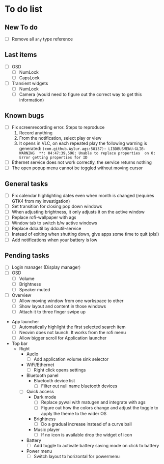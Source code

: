 # To do list

## New To do

- [ ] Remove all `any` type reference

## Last items

- [ ] OSD
  - [ ] NumLock
  - [ ] CapsLock
- [ ] Transient widgets
  - [ ] NumLock
  - [ ] Camera (would need to figure out the correct way to get this information)

## Known bugs

- [ ] Fix screenrecording error. Steps to reproduce
  1. Record anything
  2. From the notification, select play or view
  3. It opens in VLC, on each repeated play the following
     warning is generated: `(com.github.Aylur.ags:58137): LIBDBUSMENU-GLIB-WARNING  **: 04:47:39.596: Unable to replace properties  on 0: Error getting properties for ID`
- [ ] Ethernet service does not work correctly, the service returns nothing
- [ ] The open popup menu cannot be toggled without moving cursor

## General tasks

- [ ] Fix calendar highlighting dates even when month is changed
  (requires GTK4 from my investigation)
- [ ] Set transition for closing pop down windows
- [ ] When adjusting brightness, it only adjusts it on the active window
- [ ] Replace rofi-wallpaper with ags
- [ ] Window tab to switch b/w active windows
- [ ] Replace ddcutil by ddcutil-service
- [ ] Instead of exiting when shutting down, give apps some time to quit (pls!)
- [ ] Add notifications when your battery is low

## Pending tasks

- [ ] Login manager (Display manager)
- [ ] OSD
  - [ ] Volume
  - [ ] Brightness
  - [ ] Speaker muted
- [ ] Overview
  - [ ] Allow moving window from one workspace to other
  - [ ] Show layout and content in those windows
  - [ ] Attach it to three finger swipe up
- App launcher
  - [ ] Automatically highlight the first selected search item
  - [ ] Neovim does not launch. It works from the rofi menu
  - [ ] Allow bigger scroll for Application launcher
- Top bar
  - Right
    - Audio
      - [ ] Add application volume sink selector
    - WiFi/Ethernet
      - [ ] Right click opens settings
    - Bluetooth panel
      - Bluetooth device list
        - [ ] Filter out null name bluetooth devices
    - [ ] Quick access
      - Dark mode
        - [ ] Replace pywal with matugen and integrate with ags
        - [ ] Figure out how the colors change and adjust the toggle to
          apply the theme to the wider OS
      - Brightness
        - [ ] Do a gradual increase instead of a curve ball
      - Music player
        - [ ] If no icon is available drop the widget of icon
    - Battery
      - [ ] Add toggle to activate battery saving mode on click to battery
    - Power menu
      - [ ] Switch layout to horizontal for powermenu
